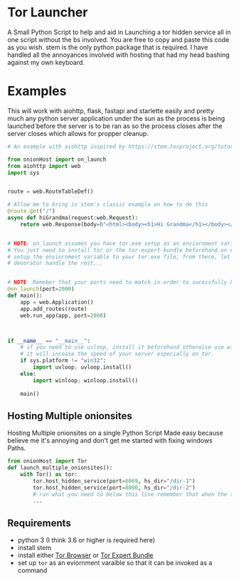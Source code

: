 # Tor Launcher
A Small Python Script to help and aid in Launching a tor hidden service all in one script without the bs involved. You are free to copy and paste this code as you wish. 
stem is the only python package that is required. I have handled all the annoyances involved with hosting that had my head bashing against my own keyboard.

# Examples
This will work with aiohttp, flask, fastapi and starlette easily and pretty much any python server application under the sun as the process is being launched before the server is to be ran 
as so the process closes after the server closes which allows for propper cleanup.

```python
# An example with aiohttp inspired by https://stem.torproject.org/tutorials/over_the_river.html

from onionHost import on_launch
from aiohttp import web 
import sys 


route = web.RouteTableDef()

# Allow me to bring in stem's classic example on how to do this
@route.get("/")
async def hiGrandma(request:web.Request):
    return web.Response(body=b"<html><body><h1>Hi Grandma</h1></body></html>", content_type="text/html")


# NOTE: on_launch assumes you have tor.exe setup as an enviornment variable. This is not hard to setup 
# You just need to install tor or the tor-expert-bundle beforehand on either linux , Apple or Windows and then
# setup the enviornment variable to your tor.exe file, from there, let the small and extremely useful on_launch()
# decorator handle the rest...


# NOTE: Remeber that your ports need to match in order to sucessfully host your tor hidden services
@on_launch(port=2000)
def main():
    app = web.Application()
    app.add_routes(route)
    web.run_app(app, port=2000)



if __name__ == "__main__":
    # if you need to use uvloop, install it beforehand otherwise use winloop 
    # it will incease the speed of your server especially on tor.
    if sys.platform != "win32":
        import uvloop; uvloop.install()
    else:
        import winloop; winloop.install()
    
    main()
```


## Hosting Multiple onionsites 
 Hosting Multiple onionsites on a single Python Script Made easy because believe me it's annoying and don't get me started with fixing windows Paths. 
 
```python
from onionHost import Tor
def launch_multiple_onionsites():
    with Tor() as tor:
        tor.host_hidden_service(port=6069, hs_dir="/dir-1")
        tor.host_hidden_service(port=8000, hs_dir="/dir-2")
        # run what you need to below this line remember that when the tor context manager exits so does it's process...
        ...
```


 ## Requirements
- python 3 (I think 3.6 or higher is required here)
- install stem
- install either  [Tor Browser](https://www.torproject.org/download/) or [Tor Expert Bundle](https://dist.torproject.org/torbrowser)
- set up `tor` as an eviornment varaible so that it can be invoked as a command



